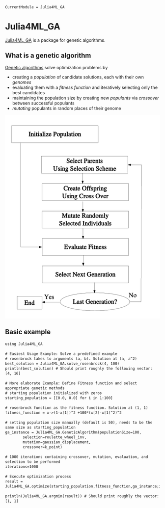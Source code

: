 ```@meta
CurrentModule = Julia4ML_GA
```

# Julia4ML_GA

[Julia4ML_GA](https://github.com/THB-account/Julia4ML_GA.jl) is a package for genetic algorithms.

## What is a genetic algorithm

[Genetic algorithms](https://en.wikipedia.org/wiki/Genetic_algorithm) solve optimization problems by
- creating a *population* of candidate solutions, each with their own *genomes*
- evaluating them with a *fitness function* and iteratively selecting only the best candidates
- maintaining the population size by creating new *populants* via *crossover* between successful populants
- *mutating* populants in random places of their genome

![Genetic Algorithm Loop](./Basic-Traditional-Genetic-Algorithm-Loop.png)

## Basic example


    using Julia4ML_GA
    
    # Easiest Usage Example: Solve a predefined example
    # rosenbrock takes to arguments (a, b). Solution at (a, a^2)
    best_solution = Julia4ML_GA.solve_rosenbrock(4, 100)
    println(best_solution) # Should print roughly the following vector: [4, 16] 

    # More elaborate Example: Define Fitness function and select appropriate genetic methods
    # starting population initialized with zeros
    starting_population = [[0.0, 0.0] for i in 1:100]

    # rosenbrock function as the fitness function. Solution at (1, 1)
    fitness_function = x->(1-x[1])^2 +100*(x[2]-x[1]^2)^2
    
    # setting population size manually (default is 50), needs to be the same size as starting_population
    ga_instance = Julia4ML_GA.GeneticAlgorithm(populationSize=100, 
            selection=roulette_wheel_inv,
            mutation=gaussian_displacement,
            crossover=k_point)

    # 1000 iterations containing crossover, mutation, evaluation, and selection to be performed
    iterations=1000

    # Execute optimization process
    result = Julia4ML_GA.optimize(starting_population,fitness_function,ga_instance;iterations)

    println(Julia4ML_GA.argmin(result)) # Should print roughly the vector: [1, 1]

    

